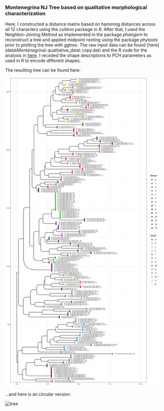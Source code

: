 ### Montenegrina NJ Tree based on qualitative morphological characterization

Here, I constructed a distance matrix based on hamming distances across all 12 characters using the _cultevo_ package in _R_. After that, I used the Neighbor-Joining Method as implemented in the package _phangorn_ to reconstruct a tree and applied midpoint rooting using the package _phytools_ prior to plotting the tree with _ggtree_. 
The raw input data can be found [here](data\Montenegrina\ qualitative_data\ copy.dat) and the R code for the analysis in [here](analyses/analyses.R). I recoded the shape descriptions to PCH parameters as used in R to encode different shapes.

The resulting tree can be found here: 

![tree](analyses/tree.png)

...and here is an circular version: 

![tree](analyses/tree_circular.png)
<!--  -->